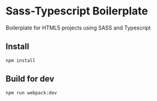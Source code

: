 # Sass-Typescript Boilerplate
Boilerplate for HTML5 projects using SASS and Typescript

## Install
`npm install`

## Build for dev
`npm run webpack:dev`
